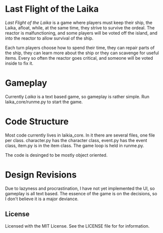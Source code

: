 Last Flight of the Laika
========================

_Last Flight of the Laika_ is a game where players must keep their ship, the 
Laika, afloat, while, at the same time, they strive to survive the ordeal. 
The reactor is malfunctioning, and some players will be voted off the island, 
and into the reactor to allow survival of the ship. 

Each turn players choose how to spend their time, they can repair parts 
of the ship, they can learn more about the ship or they can scavenge for useful
items. Every so often the reactor goes critical, and someone will be voted 
inside to fix it. 

Gameplay
========

Currently _Laika_ is a text based game, so gameplay is rather simple. Run 
laika\_core/runme.py to start the game. 


Code Structure
==============

Most code currently lives in laikia\_core. In it there are several files, one
file per class. character.py has the character class, event.py has the event 
class, item.py is in the item class. The game loop is held in runme.py.

The code is desinged to be mostly object oriented.


Design Revisions
================
Due to lazyness and procrastination, I have not yet implemented the UI, so
gameplay is all text based. The essence of the game is on the decisions, so 
I don't believe it is a major deviance. 


License
-------

Licensed with the MIT License. See the LICENSE file for for information.
